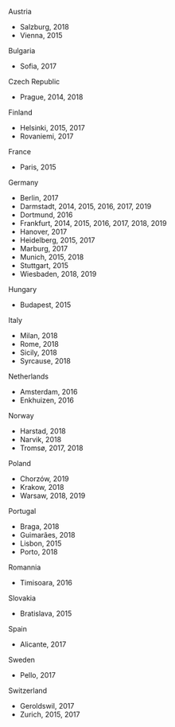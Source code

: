 Austria
- Salzburg, 2018
- Vienna, 2015

Bulgaria
- Sofia, 2017

Czech Republic
- Prague, 2014, 2018

Finland
- Helsinki, 2015, 2017
- Rovaniemi, 2017

France
- Paris, 2015

Germany
- Berlin, 2017
- Darmstadt, 2014, 2015, 2016, 2017, 2019
- Dortmund, 2016
- Frankfurt, 2014, 2015, 2016, 2017, 2018, 2019
- Hanover, 2017
- Heidelberg, 2015, 2017
- Marburg, 2017
- Munich, 2015, 2018
- Stuttgart, 2015
- Wiesbaden, 2018, 2019

Hungary
- Budapest, 2015

Italy
- Milan, 2018
- Rome, 2018
- Sicily, 2018
- Syrcause, 2018


Netherlands
- Amsterdam, 2016
- Enkhuizen, 2016

Norway
- Harstad, 2018
- Narvik, 2018
- Tromsø, 2017, 2018


Poland
- Chorzów, 2019
- Krakow, 2018
- Warsaw, 2018, 2019


Portugal
- Braga, 2018
- Guimarães, 2018
- Lisbon, 2015
- Porto, 2018

Romannia
- Timisoara, 2016

Slovakia
- Bratislava, 2015

Spain
- Alicante, 2017

Sweden
- Pello, 2017

Switzerland
- Geroldswil, 2017
- Zurich, 2015, 2017
